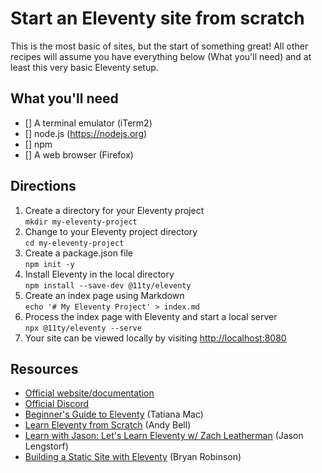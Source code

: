 # Start an Eleventy site from scratch

This is the most basic of sites, but the start of something great! All other recipes will assume you have everything below (What you'll need) and at least this very basic Eleventy setup.

## What you'll need
- [] A terminal emulator (iTerm2)
- [] node.js (https://nodejs.org)
- [] npm
- [] A web browser (Firefox)

## Directions

1. Create a directory for your Eleventy project\
`mkdir my-eleventy-project`
2. Change to your Eleventy project directory\
`cd my-eleventy-project`
3. Create a package.json file\
`npm init -y`
4. Install Eleventy in the local directory\
`npm install --save-dev @11ty/eleventy`
5. Create an index page using Markdown\
`echo '# My Eleventy Project' > index.md`
6. Process the index page with Eleventy and start a local server\
`npx @11ty/eleventy --serve`
7. Your site can be viewed locally by visiting [http://localhost:8080](http://localhost:8080)

## Resources
* [Official website/documentation](https://11ty.dev)
* [Official Discord](https://discord.gg/GBkBy9u)
* [Beginner's Guide to Eleventy](https://tatianamac.com/posts/beginner-eleventy-tutorial-parti/) (Tatiana Mac)
* [Learn Eleventy from Scratch](https://piccalil.li/course/learn-eleventy-from-scratch/) (Andy Bell)
* [Learn with Jason: Let's Learn Eleventy w/ Zach Leatherman](https://www.youtube.com/watch?v=j8mJrhhdHWc) (Jason Lengstorf)
* [Building a Static Site with Eleventy](https://www.youtube.com/watch?v=p7TkCS01lI8) (Bryan Robinson)